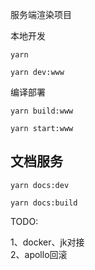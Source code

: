 服务端渲染项目

本地开发

```
yarn

yarn dev:www
```

编译部署

```
yarn build:www

yarn start:www
```

## 文档服务
```
yarn docs:dev

yarn docs:build
```

TODO:

1、docker、jk对接<br>
2、apollo回滚

